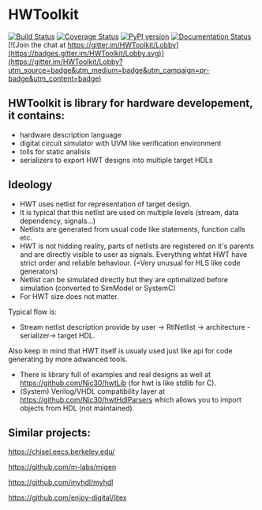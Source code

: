 # HWToolkit
[![Build Status](https://travis-ci.org/Nic30/HWToolkit.svg?branch=master)](https://travis-ci.org/Nic30/HWToolkit)
[![Coverage Status](https://coveralls.io/repos/github/Nic30/HWToolkit/badge.svg?branch=master)](https://coveralls.io/github/Nic30/HWToolkit?branch=master)
[![PyPI version](https://badge.fury.io/py/hwt.svg)](http://badge.fury.io/py/hwt) 
[![Documentation Status](https://readthedocs.org/projects/hwtoolkit/badge/?version=latest)](http://hwtoolkit.readthedocs.io/en/latest/?badge=latest) 
[![Join the chat at https://gitter.im/HWToolkit/Lobby](https://badges.gitter.im/HWToolkit/Lobby.svg)](https://gitter.im/HWToolkit/Lobby?utm_source=badge&utm_medium=badge&utm_campaign=pr-badge&utm_content=badge)

## HWToolkit is library for hardware developement, it contains:

* hardware description language
* digital circuit simulator with UVM like verification environment
* tolls for static analisis
* serializers to export HWT designs into multiple target HDLs

## Ideology

* HWT uses netlist for representation of target design.
* It is typical that this netlist are used on multiple levels (stream, data dependency, signals...)
* Netlists are generated from usual code like statements, function calls etc.
* HWT is not hidding reality, parts of netlists are registered on it's parents and are directly visible to user
  as signals. Everything whtat HWT have strict order and reliable behaviour. (=Very unusual for HLS like code generators)
* Netlist can be simulated directly but they are optimalized before simulation (converted to SimModel or SystemC)
* For HWT size does not matter.


Typical flow is:
* Stream netlist description provide by user -> RtlNetlist -> architecture -serializer-> target HDL.


Also keep in mind that HWT itself is usualy used just like api for code generating by more adwanced tools.
* There is library full of examples and real designs as well at https://github.com/Nic30/hwtLib (for hwt is like stdlib for C).
* (System) Verilog/VHDL compatibility layer at https://github.com/Nic30/hwtHdlParsers which allows you to import objects from HDL (not maintained). 


## Similar projects:

https://chisel.eecs.berkeley.edu/

https://github.com/m-labs/migen

https://github.com/myhdl/myhdl

https://github.com/enjoy-digital/litex
